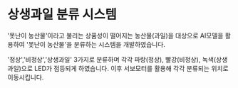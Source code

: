 # 상생과일 분류 시스템
'못난이 농산물'이라고 불리는 상품성이 떨어지는 농산물(과일)을 대상으로
AI모델을 활용하여 '못난이 농산물'을 분류하는 시스템을 개발하였습니다.

'정상','비정상','상생과일' 3가지로 분류하며 각각 파랑(정상), 빨강(비정상), 녹색(상생과일)으로
LED가 점등되게 하였습니다. 이후 서보모터를 활용해 각각 분류되는 위치로 이동시킵니다.
